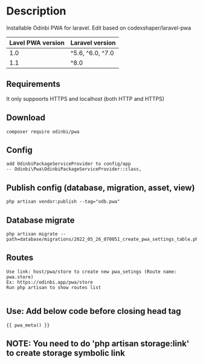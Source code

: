 # Description
Installable Odinbi PWA for laravel. Edit based on codexshaper/laravel-pwa

| Lavel PWA version      | Laravel version   |
| ---                     | ---               |
| 1.0                     | ^5.6, ^6.0, ^7.0  |
| 1.1                     | ^8.0              |

## Requirements
It only suppoorts HTTPS and localhost (both HTTP and HTTPS)

## Download
```
composer require odinbi/pwa
```
## Config
```
add OdinbiPackageServiceProvider to config/app
-- Odinbi\Pwa\OdinbiPackageServiceProvider::class,

```
## Publish config (database, migration, asset, view)
```
php artisan vendor:publish --tag="odb.pwa"

```
## Database migrate
```
php artisan migrate --path=database/migrations/2022_05_26_070051_create_pwa_settings_table.php

```

## Routes
```
Use link: host/pwa/store to create new pwa_setings (Route name: pwa.store)
Ex: https://odinbi.app/pwa/store
Run php artisan to show routes list


```

## Use: Add below code before closing head tag

```
{{ pwa_meta() }}
```

## NOTE: You need to do 'php artisan storage:link' to create storage symbolic link
